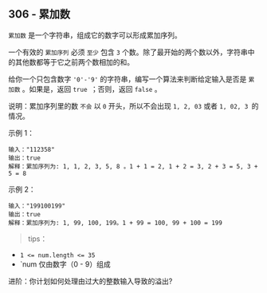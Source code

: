 ## 306 - 累加数
`累加数` 是一个字符串，组成它的数字可以形成累加序列。

一个有效的 `累加序列` 必须 `至少` 包含 `3` 个数。除了最开始的两个数以外，字符串中的其他数都等于它之前两个数相加的和。

给你一个只包含数字 `'0'-'9'` 的字符串，编写一个算法来判断给定输入是否是 `累加数` 。如果是，返回 `true `；否则，返回 `false` 。

说明：累加序列里的数 `不会` 以 `0` 开头，所以不会出现 `1, 2, 03` 或者 `1, 02, 3 `的情况。

 

示例 1：
```
输入："112358"
输出：true 
解释：累加序列为: 1, 1, 2, 3, 5, 8 。1 + 1 = 2, 1 + 2 = 3, 2 + 3 = 5, 3 + 5 = 8
```
示例 2：
```
输入："199100199"
输出：true 
解释：累加序列为: 1, 99, 100, 199。1 + 99 = 100, 99 + 100 = 199
``` 

>tips：
+ `1 <= num.length <= 35`
+ `num 仅由数字（0 - 9）组成
 
进阶：你计划如何处理由过大的整数输入导致的溢出?